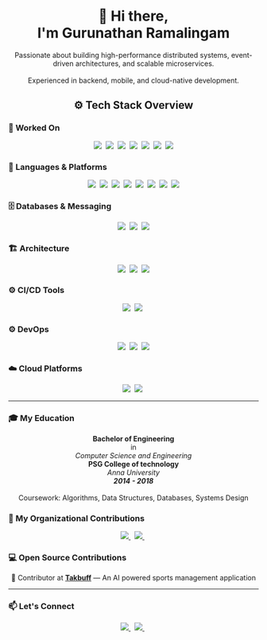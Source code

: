 <h1 align="center">👋 Hi there, <br/> I'm Gurunathan Ramalingam</h1>
<p align="center">
  Passionate about building high-performance distributed systems, event-driven architectures, and scalable microservices.  
  <br/>  
  <br/>  
  Experienced in backend, mobile, and cloud-native development.
</p>

<h2 align="center">⚙️ Tech Stack Overview</h2>

<!-- Worked On -->
<h3>🧩 Worked On</h3>
<p align="center">
  <img src="https://img.shields.io/badge/Web Applications-3949AB?style=for-the-badge&logo=react&logoColor=white" />&nbsp;
  <img src="https://img.shields.io/badge/Mobile Applications-3949AB?style=for-the-badge&logo=android&logoColor=white" />&nbsp;
  <img src="https://img.shields.io/badge/RAG Applications-3949AB?style=for-the-badge&logo=openai&logoColor=white" />&nbsp;
  <img src="https://img.shields.io/badge/Modeling & Simulation-3949AB?style=for-the-badge&logo=matrix&logoColor=white" />&nbsp;
  <img src="https://img.shields.io/badge/ML Models-3949AB?style=for-the-badge&logo=scikitlearn&logoColor=white" />&nbsp;
  <img src="https://img.shields.io/badge/APIs & Integrations-3949AB?style=for-the-badge&logo=fastapi&logoColor=white" />&nbsp;
  <img src="https://img.shields.io/badge/Data Pipelines-3949AB?style=for-the-badge&logo=apacheairflow&logoColor=white" />
</p>

<!-- Languages & Platforms -->
<h3>🦀 Languages & Platforms</h3>
<p align="center">
  <img src="https://img.shields.io/badge/Rust-673AB7?style=for-the-badge&logo=rust&logoColor=white" />&nbsp;
  <img src="https://img.shields.io/badge/Go-673AB7?style=for-the-badge&logo=go&logoColor=white" />&nbsp;
  <img src="https://img.shields.io/badge/Java-673AB7?style=for-the-badge&logo=openjdk&logoColor=white" />&nbsp;
  <img src="https://img.shields.io/badge/C++-673AB7?style=for-the-badge&logo=cplusplus&logoColor=white" />&nbsp;
  <img src="https://img.shields.io/badge/Python-673AB7?style=for-the-badge&logo=python&logoColor=white" />&nbsp;
  <img src="https://img.shields.io/badge/TypeScript-283593?style=for-the-badge&logo=typescript&logoColor=white" />&nbsp;
  <img src="https://img.shields.io/badge/iOS (Swift)-283593?style=for-the-badge&logo=swift&logoColor=white" />&nbsp;
  <img src="https://img.shields.io/badge/Android (Kotlin)-283593?style=for-the-badge&logo=kotlin&logoColor=white" />
</p>

<!-- Databases & Messaging -->
<h3>🗄️ Databases & Messaging</h3>
<p align="center">
  <img src="https://img.shields.io/badge/Apache Kafka-C3B1A8?style=for-the-badge&logo=apachekafka&logoColor=white" />&nbsp;
  <img src="https://img.shields.io/badge/MongoDB-C3B1A8?style=for-the-badge&logo=mongodb&logoColor=white" />&nbsp;
  <img src="https://img.shields.io/badge/PostgreSQL-C3B1A8?style=for-the-badge&logo=postgresql&logoColor=white" />
</p>

<!-- Architecture -->
<h3>🏗️ Architecture</h3>
<p align="center">
  <img src="https://img.shields.io/badge/Distributed Computing-607D8B?style=for-the-badge&logo=serverless&logoColor=white" />&nbsp;
  <img src="https://img.shields.io/badge/Event Driven-607D8B?style=for-the-badge&logo=reactivex&logoColor=white" />&nbsp;
  <img src="https://img.shields.io/badge/Microservices-607D8B?style=for-the-badge&logo=microservices&logoColor=white" />
</p>

<!-- CI/CD -->
<h3>⚙️ CI/CD Tools</h3>
<p align="center">
  <img src="https://img.shields.io/badge/CircleCI-8B6E60?style=for-the-badge&logo=circleci&logoColor=white" />&nbsp;
  <img src="https://img.shields.io/badge/Github Actions-8B6E60?style=for-the-badge&logo=github&logoColor=white" />&nbsp;
</p>

<!-- DevOps -->
<h3>⚙️ DevOps</h3>
<p align="center">
  <img src="https://img.shields.io/badge/Docker-8B6E60?style=for-the-badge&logo=docker&logoColor=white" />&nbsp;
  <img src="https://img.shields.io/badge/Kubernetes-8B6E60?style=for-the-badge&logo=kubernetes&logoColor=white" />&nbsp;
  <img src="https://img.shields.io/badge/Terraform-8B6E60?style=for-the-badge&logo=terraform&logoColor=white" />
</p>

<!-- Cloud Platforms -->
<h3>☁️ Cloud Platforms</h3>
<p align="center">
  <img src="https://img.shields.io/badge/AWS-8B6E60?style=for-the-badge&logo=amazonaws&logoColor=white" />&nbsp;
  <img src="https://img.shields.io/badge/GCP-8B6E60?style=for-the-badge&logo=googlecloud&logoColor=white" />&nbsp;
</p>

---

<!-- Education -->
<h3>🎓 My Education</h2>
<p align="center">
  <b> Bachelor of Engineering </b> <br/> in <br/> <i> Computer Science and Engineering </i>
   <br/>
  <b>PSG College of technology</b>
  <br/>
  <i>Anna University</i>
  <br/>
  <b> <i> 2014 - 2018 </i> </b>
  <br/><br/>
  Coursework: Algorithms, Data Structures, Databases, Systems Design
</p>

<!-- Achievements
<h3 align="center">🏆 My Achievements</h2>
<p align="center">
  • 🥇 Winner — [Hackathon Name or Competition, Year] <br/>
  • 🚀 Published [Paper/Article/Project] in [Publication/Conference] <br/>
  • 💡 Built and scaled [Project or System Name] handling [Metric, e.g., "10M+ requests/day"] <br/>
  • 🧠 [Any certifications — AWS, GCP, etc.]
</p> -->

<!-- Organizations -->
<h3>🏢 My Organizational Contributions</h2>
<p align="center">
  <a href="https://github.com/aburv">
    <img src="https://img.shields.io/badge/Aburv-333?style=for-the-badge&logo=github&logoColor=white" />
  </a>&nbsp;
  <a href="https://github.com/syshya">
    <img src="https://img.shields.io/badge/Sysyhya-333?style=for-the-badge&logo=github&logoColor=white" />
  </a>&nbsp;
</p>

<!-- Open Source -->
<h3>💻 Open Source Contributions</h2>
<p align="center">
  🌟 Contributor at <a href="https://github.com/aburv/tsts"><b>Takbuff</b></a> — An AI powered sports management application <br/>
</p>

---

<h3>📫 Let's Connect</h3>
<p align="center">
  <a href="https://www.linkedin.com/in/gurunathanr">
    <img src="https://img.shields.io/badge/LinkedIn-0077B5?style=for-the-badge&logo=linkedin&logoColor=white" />
  </a>&nbsp;
  <a href="mailto:raghuramalingam96@gmail.com">
    <img src="https://img.shields.io/badge/Email-D14836?style=for-the-badge&logo=gmail&logoColor=white" />
  </a>&nbsp;
  <!-- <a href="https://gurunathan.in">
    <img src="https://img.shields.io/badge/Portfolio-000000?style=for-the-badge&logo=githubpages&logoColor=white" />
  </a> -->
</p>
